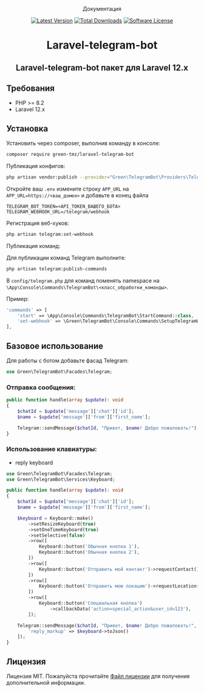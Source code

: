 <p align="center">Документация</p>

<p align="center">
<a href="https://github.com/Opekunov/laravel-centrifugo-broadcaster/releases"><img src="https://img.shields.io/github/release/Opekunov/laravel-centrifugo-broadcaster.svg?style=flat-square" alt="Latest Version"></a>
<a href="https://packagist.org/packages/green-tmz/laravel-telegram-bot"><img src="https://img.shields.io/packagist/dt/opekunov/laravel-centrifugo-broadcaster.svg?style=flat-square" alt="Total Downloads"></a>
<a href="https://github.com/green-tmz/laravel-telegram-bot/blob/master/LICENSE"><img src="https://img.shields.io/badge/license-MIT-blue.svg" alt="Software License"></a>
</p>

<h1 align="center">Laravel-telegram-bot</h1>
<h2 align="center">Laravel-telegram-bot пакет для Laravel 12.x</h2>

## Требования

- PHP >= 8.2
- Laravel 12.x

## Установка

Установить через composer, выполнив команду в консоле:

```bash
composer require green-tmz/laravel-telegram-bot
```

Публикация конфигов:

```bash
php artisan vendor:publish --provider="Green\TelegramBot\Providers\TelegramServiceProvider"
```

Откройте ваш `.env` измените строку `APP_URL` на `APP_URL=https://<ваш_домен>`
и добавьте в конец файла
```dotenv
TELEGRAM_BOT_TOKEN=<API_TOKEN_ВАШЕГО_БОТА>
TELEGRAM_WEBHOOK_URL=/telegram/webhook
```

Регистрация веб-хуков:

```bash
php artisan telegram:set-webhook
```

Публикация команд:

Для публикации команд Telegram выполните:

```bash
php artisan telegram:publish-commands
```

В `config/telegram.php` для команд поменять namespace на
`\App\Console\Commands\TelegramBot\<класс_обработки_команды>`.

Пример:
```php
'commands' => [
    'start' => \App\Console\Commands\TelegramBot\StartCommand::class,
    'set-webhook' => \Green\TelegramBot\Console\Commands\SetupTelegramWebhook::class,
],
````

## Базовое использование

Для работы с ботом добавьте фасад Telegram:

```php
use Green\TelegramBot\Facades\Telegram;
```

### Отправка сообщения:

```php
public function handle(array $update): void
{
    $chatId = $update['message']['chat']['id'];
    $name = $update['message']['from']['first_name'];

    Telegram::sendMessage($chatId, "Привет, $name! Добро пожаловать!");
}
```

### Использование клавиатуры:

- reply keyboard

```php
use Green\TelegramBot\Facades\Telegram;
use Green\TelegramBot\Services\Keyboard;

public function handle(array $update): void
{
    $chatId = $update['message']['chat']['id'];
    $name = $update['message']['from']['first_name'];

    $keyboard = Keyboard::make()
        ->setResizeKeyboard(true)
        ->setOneTimeKeyboard(true)
        ->setSelective(false)
        ->row([
            Keyboard::button('Обычная кнопка 1'),
            Keyboard::button('Обычная кнопка 2'),
        ])
        ->row([
            Keyboard::button('Отправить мой контакт')->requestContact(),
        ])
        ->row([
            Keyboard::button('Отправить мою локацию')->requestLocation(),
        ])
        ->row([
            Keyboard::button('Специальная кнопка')
                ->callbackData('action=special_action&user_id=123'),
        ]);

    Telegram::sendMessage($chatId, "Привет, $name! Добро пожаловать!", [
        'reply_markup' => $keyboard->toJson()
    ]);
}
```

## Лицензия

Лицензия MIT. Пожалуйста
прочитайте [Файл лицензии](https://github.com/green-tmz/laravel-telegram-bot/blob/master/LICENSE) для получения
дополнительной информации.
